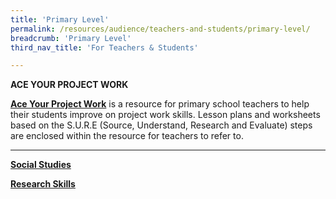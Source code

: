 ```yaml
---
title: 'Primary Level'
permalink: /resources/audience/teachers-and-students/primary-level/
breadcrumb: 'Primary Level'
third_nav_title: 'For Teachers & Students'

---
```



**ACE YOUR PROJECT WORK**

**[Ace Your Project Work](/cheatsheet/Ace%20Your%20Project%20Work.pdf)** is a resource for primary school teachers to help their students improve on project work skills. Lesson plans and worksheets based on the S.U.R.E (Source, Understand, Research and Evaluate) steps are enclosed within the resource for teachers to refer to.

<HR>



**[Social Studies](/resources/audience/teachers-and-students/primary-level-social-studies)** 

**[Research Skills](/resources/audience/teachers-and-students/primary-level-research-skills)**

